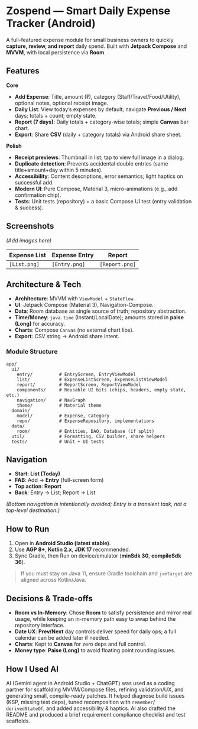 # Zospend — Smart Daily Expense Tracker (Android)

A full-featured expense module for small business owners to quickly **capture, review, and report**
daily spend. Built with **Jetpack Compose** and **MVVM**, with local persistence via **Room**.

## Features

**Core**

- **Add Expense**: Title, amount (₹), category (Staff/Travel/Food/Utility), optional notes, optional
  receipt image.
- **Daily List**: View today’s expenses by default; navigate **Previous / Next** days; totals +
  count; empty state.
- **Report (7 days)**: Daily totals + category-wise totals; simple **Canvas** bar chart.
- **Export**: Share **CSV** (daily + category totals) via Android share sheet.

**Polish**

- **Receipt previews**: Thumbnail in list; tap to view full image in a dialog.
- **Duplicate detection**: Prevents accidental double entries (same title+amount+day within 5
  minutes).
- **Accessibility**: Content descriptions, error semantics; light haptics on successful add.
- **Modern UI**: Pure Compose, Material 3, micro-animations (e.g., add confirmation chip).
- **Tests**: Unit tests (repository) + a basic Compose UI test (entry validation & success).

## Screenshots

*(Add images here)*

| Expense List | Expense Entry | Report         |
|--------------|---------------|----------------|
| `[List.png]` | `[Entry.png]` | `[Report.png]` |

## Architecture & Tech

- **Architecture**: MVVM with `ViewModel` + `StateFlow`.
- **UI**: Jetpack Compose (Material 3), Navigation-Compose.
- **Data**: Room database as single source of truth; repository abstraction.
- **Time/Money**: `java.time` (Instant/LocalDate); amounts stored in **paise (Long)** for accuracy.
- **Charts**: Compose `Canvas` (no external chart libs).
- **Export**: CSV string → Android share intent.

### Module Structure

```
app/
  ui/
    entry/          # EntryScreen, EntryViewModel
    list/           # ExpenseListScreen, ExpenseListViewModel
    report/         # ReportScreen, ReportViewModel
    components/     # Reusable UI bits (chips, headers, empty state, etc.)
    navigation/     # NavGraph
    theme/          # Material theme
  domain/
    model/          # Expense, Category
    repo/           # ExpenseRepository, implementations
  data/
    room/           # Entities, DAO, Database (if split)
  util/             # Formatting, CSV builder, share helpers
  tests/            # Unit + UI tests
```

## Navigation

- **Start**: **List (Today)**
- **FAB**: Add → **Entry** (full-screen form)
- **Top action**: **Report**
- **Back**: Entry → List; Report → List

*(Bottom navigation is intentionally avoided; Entry is a transient task, not a top-level
destination.)*

## How to Run

1. Open in **Android Studio (latest stable)**.
2. Use **AGP 8+**, **Kotlin 2.x**, **JDK 17** recommended.
3. Sync Gradle, then Run on device/emulator (**minSdk 30**, **compileSdk 36**).

> If you must stay on Java 11, ensure Gradle toolchain and `jvmTarget` are aligned across
> Kotlin/Java.

## Decisions & Trade-offs

- **Room vs In-Memory**: Chose **Room** to satisfy persistence and mirror real usage, while keeping
  an in-memory path easy to swap behind the repository interface.
- **Date UX**: **Prev/Next** day controls deliver speed for daily ops; a full calendar can be added
  later if needed.
- **Charts**: Kept to **Canvas** for zero deps and full control.
- **Money type**: **Paise (Long)** to avoid floating point rounding issues.

## How I Used AI

AI (Gemini agent in Android Studio + ChatGPT) was used as a coding partner for scaffolding
MVVM/Compose files, refining validation/UX, and generating small, compile-ready patches. It helped
diagnose build issues (KSP, missing test deps), tuned recomposition with `remember`/
`derivedStateOf`, and added accessibility & haptics. AI also drafted the README and produced a brief
requirement compliance checklist and test scaffolds.
